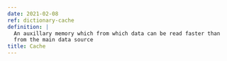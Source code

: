 ```yaml
---
date: 2021-02-08
ref: dictionary-cache
definition: |
  An auxillary memory which from which data can be read faster than
  from the main data source
title: Cache
---
```

